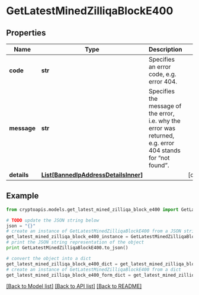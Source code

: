 # GetLatestMinedZilliqaBlockE400


## Properties
Name | Type | Description | Notes
------------ | ------------- | ------------- | -------------
**code** | **str** | Specifies an error code, e.g. error 404. | 
**message** | **str** | Specifies the message of the error, i.e. why the error was returned, e.g. error 404 stands for “not found”. | 
**details** | [**List[BannedIpAddressDetailsInner]**](BannedIpAddressDetailsInner.md) |  | [optional] 

## Example

```python
from cryptoapis.models.get_latest_mined_zilliqa_block_e400 import GetLatestMinedZilliqaBlockE400

# TODO update the JSON string below
json = "{}"
# create an instance of GetLatestMinedZilliqaBlockE400 from a JSON string
get_latest_mined_zilliqa_block_e400_instance = GetLatestMinedZilliqaBlockE400.from_json(json)
# print the JSON string representation of the object
print GetLatestMinedZilliqaBlockE400.to_json()

# convert the object into a dict
get_latest_mined_zilliqa_block_e400_dict = get_latest_mined_zilliqa_block_e400_instance.to_dict()
# create an instance of GetLatestMinedZilliqaBlockE400 from a dict
get_latest_mined_zilliqa_block_e400_form_dict = get_latest_mined_zilliqa_block_e400.from_dict(get_latest_mined_zilliqa_block_e400_dict)
```
[[Back to Model list]](../README.md#documentation-for-models) [[Back to API list]](../README.md#documentation-for-api-endpoints) [[Back to README]](../README.md)


